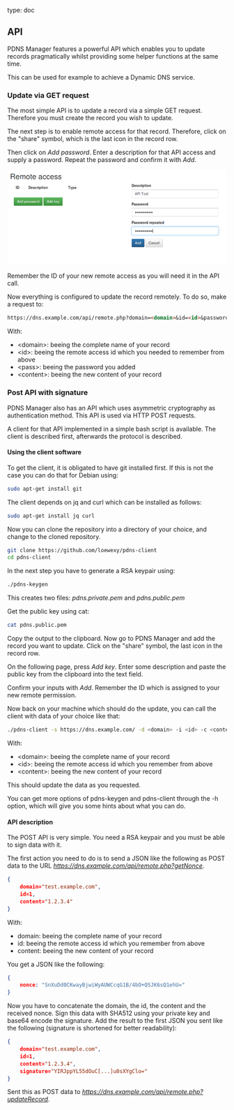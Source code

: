 type: doc

## API

PDNS Manager features a powerful API which enables you to update 
records pragmatically whilst providing some helper functions at the same time.

This can be used for example to achieve a Dynamic DNS service.

### Update via GET request

The most simple API is to update a record via a simple GET request. 
Therefore you must create the record you wish to update.

The next step is to enable remote access for that record. Therefore, 
click on the "share" symbol, which is the last icon in the record row.

Then click on *Add password*. Enter a description for that API access and 
supply a password. Repeat the password and confirm it with *Add*.

![Screenshot](img/api.md/screenshot_1.png)

Remember the ID of your new remote access as you will need it in the API call.

Now everything is configured to update the record remotely. To do so, 
make a request to:

```markdown
https://dns.example.com/api/remote.php?domain=<domain>&id=<id>&password=<pass>&content=<content>
```

With:

* &lt;domain&gt;: beeing the complete name of your record
* &lt;id&gt;: beeing the remote access id which you needed to remember from above
* &lt;pass&gt;: beeing the password you added
* &lt;content&gt;: beeing the new content of your record

### Post API with signature

PDNS Manager also has an API which uses asymmetric cryptography as 
authentication method. This API is used via HTTP POST requests.

A client for that API implemented in a simple bash script is available. 
The client is described first, afterwards the protocol is described.

#### Using the client software

To get the client, it is obligated to have git installed first. If this is not the case 
you can do that for Debian using:

```bash
sudo apt-get install git
```

The client depends on jq and curl which can be installed as follows:
```bash
sudo apt-get install jq curl
```

Now you can clone the repository into a directory of your choice, and 
change to the cloned repository.

```bash
git clone https://github.com/loewexy/pdns-client
cd pdns-client
```

In the next step you have to generate a RSA keypair using:

```bash
./pdns-keygen
```

This creates two files: *pdns.private.pem* and *pdns.public.pem*

Get the public key using cat:

```bash
cat pdns.public.pem
```

Copy the output to the clipboard. Now go to PDNS Manager and add the 
record you want to update. Click on the "share" symbol, the last icon in
the record row.

On the following page, press *Add key*. Enter some description and paste 
the public key from the clipboard into the text field.

Confirm your inputs with *Add*. Remember the ID which is assigned to 
your new remote permission.

Now back on your machine which should do the update, you can call the 
client with data of your choice like that:

```bash
./pdns-client -s https://dns.example.com/ -d <domain> -i <id> -c <content>
```

With:

* &lt;domain&gt;: beeing the complete name of your record
* &lt;id&gt;: beeing the remote access id which you remember from above
* &lt;content&gt;: beeing the new content of your record

This should update the data as you requested.

You can get more options of pdns-keygen and pdns-client through the -h 
option, which will give you some hints about what you can do.

#### API description

The POST API is very simple. You need a RSA keypair and you must be 
able to sign data with it.

The first action you need to do is to send a JSON like the following as POST 
data to the URL *https://dns.example.com/api/remote.php?getNonce*.

```json
{
    domain="test.example.com",
    id=1,
    content="1.2.3.4"
}
```

With:

* domain: beeing the complete name of your record
* id: beeing the remote access id which you remember from above
* content: beeing the new content of your record

You get a JSON like the following:

```json
{
    nonce: "SnXuDd0CKwayBjwiWyAUWCcqG1B/4bO+QSJK6sQ1ehU="
}
```

Now you have to concatenate the domain, the id, the content and the 
received nonce. Sign this data with SHA512 using your private key and 
base64 encode the signature. Add the result to the first JSON you sent 
like the following (signature is shortened for better readability):

```json
{
    domain="test.example.com",
    id=1,
    content="1.2.3.4",
    signature="YIRJppYL55dOuC[...]u0sXYgClo="
}
```

Sent this as POST data to
*https://dns.example.com/api/remote.php?updateRecord*.
